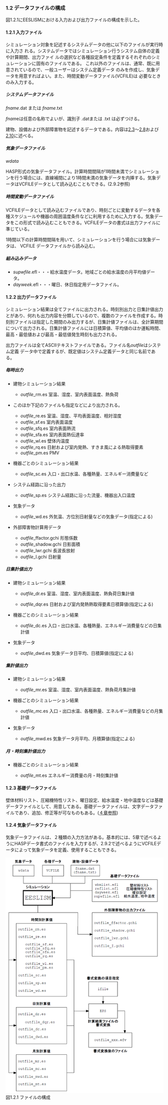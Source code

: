 ### 1.2 データファイルの構成

図1.2.1にEESLISMにおける入力および出力ファイルの構成を示した。

#### 1.2.1 入力ファイル

シミュレーション対象を記述するシステムデータの他に以下のファイルが実行時に入力さ れる。システムデータではシミュレーション行うシステム自体の定義や計算期間、出力ファイ ルの選択など各種設定条件を定義するそれぞれのシミュレーションに固有のファイルである。 これ以外のファイルは、通常、既に用意されているので、一般ユーザーはシステム定義データ のみを作成し、気象データを用意すればよい。また、時間変動データファイル(VCFILE)は 必要なときのみ入力する。

##### システムデータファイル

*fname*.dat または *fname*.txt

*fnam*eは任意の名称でよいが、識別子 .datまたは .txt は必ずつける。

建物、設備および外部障害物を記述するデータである。内容は[2.3](./2_3.md)～[2.8](./2_8.md)および[2.10](./2_10.md)に述べる。

##### 気象データファイル

*wdata*

HASP形式の気象データファイル。計算時間間隔が1時間未満でシミュレーションを行う場合には、直線補間により1時間未満の気象データを内挿する。気象データはVCFILEデータとして読み込むこともできる。(2.9.2参照)

##### 時間変動データファイル

VCFILEデータとして読み込むファイルであり、時刻ごとに変動するデータを各種スケジュールや機器の周囲温度条件などに利用するために入力する。気象データをこの形式で読み込むこともできる。VCFILEデータの書式は出力ファイルに準じている。

1時間以下の計算時間間隔を用いて、シミュレーションを行う場合には気象データは、 VCFILE データファイルから読み込む。

##### 組み込みデータ

- *supwfile*.efl・・・給水温度データ。地域ごとの給水温度の月平均値データ。
- *dayweek*.efl・・・曜日、休日指定用データファイル。

#### 1.2.2 出力データファイル

シミュレーション結果は全てファイルに出力される。時刻別出力と日集計値出力とがあり、何れも出力内容を分類しているので、複数のファイルを作成する。時刻別ファイルは指定した期間のみ出力するが、日集計値ファイルは、全計算期間について出力される。日集計値ファイルには日積算値、平均値のほか運転時間、最高・最低値および最高・最低値発生時刻も出力される。

出力ファイルは全てASCIIテキストファイルである。ファイル名*outfile*はシステム定義 データ中で定義するが、既定値はシステム定義データと同じ名前である。

##### 毎時出力

- 建物シミュレーション結果
  - *outfile*\_rm.es 室温、湿度、室内表面温度、熱負荷
- このほか下記のファイルも指定などにより出力される。

  - *outfile*\_re.es 室温、湿度、平均表面温度、相対湿度
  - *outfile*\_sf.es 室内表面温度
  - *outfile*\_sfq.es 室内表面熱流
  - *outfile*\_sfa.es 室内表面熱伝達率
  - *outfile*\_wl.es 壁体内温度
  - *outfile*\_rq.es 日射および室内発熱、すきま風による熱取得要素
  - *outfile*\_pm.es PMV
- 機器ごとのシミュレーション結果
  - *outfile*\_sc.es 入口・出口水温、各種熱量、エネルギー消費量など
- システム経路に沿った出力
  - *outfile*\_sp.es システム経路に沿った流量、機器出入口温度
- 気象データ
  - *outfile*\_wd.es 外気温、方位別日射量などの気象データ(指定による)
- 外部障害物計算用データ
  - *outfile*\_ffactor.gchi 形態係数
  - *outfile*\_shadow.gchi 日影面積
  - *outfile*\_lwr.gchi 長波長放射
  - *outfile*\_I.gchi 日射量

##### 日集計値出力

- 建物シミュレーション結果

  - *outfile*\_dr.es 室温、湿度、室内表面温度、熱負荷日集計値

  - *outfile*\_dqr.es 日射および室内発熱熱取得要素日積算値(指定による)

- 機器ごとのシミュレーション結果

  - *outfile*\_dc.es 入口・出口水温、各種熱量、エネルギー消費量などの日集計値

- 気象データ

  - *outfile*\_dwd.es 気象データ日平均、日積算値(指定による)

##### 集計値出力

- 建物シミュレーション結果

  - *outfile*\_mr.es 室温、湿度、室内表面温度、熱負荷月集計値

- 機器ごとのシミュレーション結果

  - *outfile\_m*c.es 入口・出口水温、各種熱量、エネルギー消費量などの月集計値

- 気象データ

  - *outfile*\_mwd.es 気象データ月平均、月積算値(指定による)

##### 月・時刻集計値出力

- 機器ごとのシミュレーション結果

  - *outfile*\_mt.es エネルギー消費量の月・時刻集計値

#### 1.2.3 基礎データファイル

壁体材料リスト、圧縮機特性リスト、曜日設定、給水温度・地中温度などは基礎データファイルとして、用意してある。基礎データファイルは、文字データファイルであり、追加、修正等が可なものもある。([４章参照](./4_basicdata.md))

#### 1.2.4 気象データファイル

気象データファイルは、２種類の入力方法がある。基本的には、5章で述べるようにHASPデータ書式のファイルを入力するが、2.9.2で述べるようにVCFILEデータによって気象データを定義、使用することもできる。

![ファイルの構成](./page_13_image_1.png)
図1.2.1 ファイルの構成
